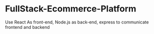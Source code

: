 # FullStack-Ecommerce-Platform
Use React As front-end, Node.js as back-end, express to communicate frontend and backend
